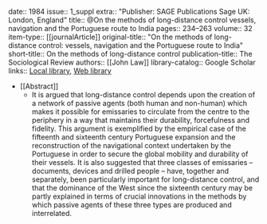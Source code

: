 date:: 1984
issue:: 1_suppl
extra:: "Publisher: SAGE Publications Sage UK: London, England"
title:: @On the methods of long-distance control vessels, navigation and the Portuguese route to India
pages:: 234–263
volume:: 32
item-type:: [[journalArticle]]
original-title:: "On the methods of long-distance control: vessels, navigation and the Portuguese route to India"
short-title:: On the methods of long-distance control
publication-title:: The Sociological Review
authors:: [[John Law]]
library-catalog:: Google Scholar
links:: [Local library](zotero://select/library/items/4HHFRFBU), [Web library](https://www.zotero.org/users/6520516/items/4HHFRFBU)

- [[Abstract]]
	- It is argued that long-distance control depends upon the creation of a network of passive agents (both human and non-human) which makes it possible for emissaries to circulate from the centre to the periphery in a way that maintains their durability, forcefulness and fidelity. This argument is exemplified by the empirical case of the fifteenth and sixteenth century Portuguese expansion and the reconstruction of the navigational context undertaken by the Portuguese in order to secure the global mobility and durability of their vessels. It is also suggested that three classes of emissaries – documents, devices and drilled people – have, together and separately, been particularly important for long-distance control, and that the dominance of the West since the sixteenth century may be partly explained in terms of crucial innovations in the methods by which passive agents of these three types are produced and interrelated.